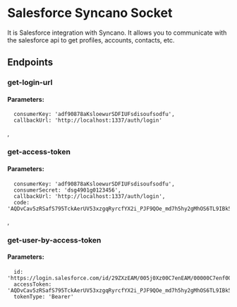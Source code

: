 # Salesforce Syncano Socket

It is Salesforce integration with Syncano. It allows you to communicate with the salesforce api to get profiles, accounts, contacts, etc.

## Endpoints

### get-login-url

#### Parameters:

      consumerKey: 'adf90878aKsloewurSDFIUFsdisoufsodfu',
      callbackUrl: 'http://localhost:1337/auth/login'

,
### get-access-token

#### Parameters:

      consumerKey: 'adf90878aKsloewurSDFIUFsdisoufsodfu',
      consumerSecret: 'dsg4901g0123456',
      callbackUrl: 'http://localhost:1337/auth/login',
      code: 'AQDvCav5zRSafS795TckAerUV53xzgqRyrcfYX2i_PJF9QOe_md7h5hy2gMhOS6TL9IBk5qxMA2q_8EJxGPTqEbmTqOBqqCIOlvPEPCeIiy21VD9_Y'

,
### get-user-by-access-token

#### Parameters:

      id: 'https://login.salesforce.com/id/29ZXzEAM/005j0Xz00C7enEAM/00000C7enf00C7enAAB',
      accessToken: 'AQDvCav5zRSafS795TckAerUV53xzgqRyrcfYX2i_PJF9QOe_md7h5hy2gMhOS6TL9IBk5qxMA2q_8EJxGPTqEbmTqOBqqCIOlvPEPCeIiy21VD9_Y',
      tokenType: 'Bearer'

